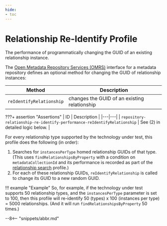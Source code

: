 ```yaml
---
hide:
- toc
---
```


<!-- SPDX-License-Identifier: CC-BY-4.0 -->
<!-- Copyright Contributors to the Egeria project. -->

# Relationship Re-Identify Profile

The performance of programmatically changing the GUID of an existing relationship instance.

The [Open Metadata Repository Services (OMRS)](./services/omrs) interface for a metadata repository defines an optional method for changing the GUID of relationship instances:

| Method | Description |
|---|---|
| `reIdentifyRelationship` | changes the GUID of an existing relationship |

???+ assertion "Assertions"
    | ID | Description |
    |---|---|
    | `repository-relationship-re-identify-performance-reIdentifyRelationship` | See (2) in detailed logic below. |

For every relationship type supported by the technology under test, this profile does the following (in order):

1. Searches for `instancesPerType` homed relationship GUIDs of that type. (This uses `findRelationshipsByProperty` with a condition on `metadataCollectionId` and its performance is recorded as part of the [relationship search](relationship-search.md) profile.)
1. For each of these relationship GUIDs, `reIdentifyRelationship` is called to change its GUID to a new random GUID.

!!! example "Example"
    So, for example, if the technology under test supports 50 relationship types, and the `instancesPerType` parameter is set to 100, then this profile will re-identify 50 (types) x 100 (instances per type) = 5000 relationships. (And it will run `findRelationshipsByProperty` 50 times.)

--8<-- "snippets/abbr.md"
